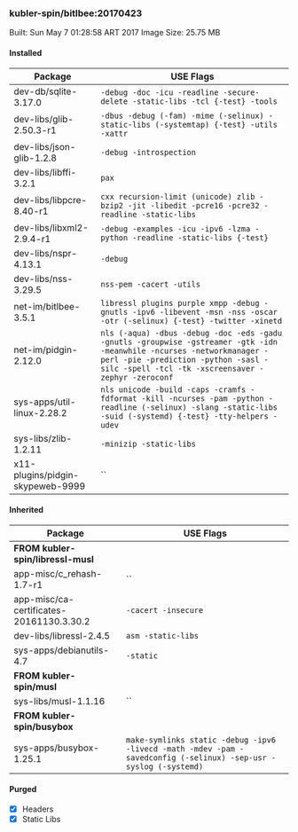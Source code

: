 ### kubler-spin/bitlbee:20170423

Built: Sun May  7 01:28:58 ART 2017
Image Size: 25.75 MB

#### Installed
Package | USE Flags
--------|----------
dev-db/sqlite-3.17.0 | `-debug -doc -icu -readline -secure-delete -static-libs -tcl {-test} -tools`
dev-libs/glib-2.50.3-r1 | `-dbus -debug (-fam) -mime (-selinux) -static-libs (-systemtap) {-test} -utils -xattr`
dev-libs/json-glib-1.2.8 | `-debug -introspection`
dev-libs/libffi-3.2.1 | `pax`
dev-libs/libpcre-8.40-r1 | `cxx recursion-limit (unicode) zlib -bzip2 -jit -libedit -pcre16 -pcre32 -readline -static-libs`
dev-libs/libxml2-2.9.4-r1 | `-debug -examples -icu -ipv6 -lzma -python -readline -static-libs {-test}`
dev-libs/nspr-4.13.1 | `-debug`
dev-libs/nss-3.29.5 | `nss-pem -cacert -utils`
net-im/bitlbee-3.5.1 | `libressl plugins purple xmpp -debug -gnutls -ipv6 -libevent -msn -nss -oscar -otr (-selinux) {-test} -twitter -xinetd`
net-im/pidgin-2.12.0 | `nls (-aqua) -dbus -debug -doc -eds -gadu -gnutls -groupwise -gstreamer -gtk -idn -meanwhile -ncurses -networkmanager -perl -pie -prediction -python -sasl -silc -spell -tcl -tk -xscreensaver -zephyr -zeroconf`
sys-apps/util-linux-2.28.2 | `nls unicode -build -caps -cramfs -fdformat -kill -ncurses -pam -python -readline (-selinux) -slang -static-libs -suid (-systemd) {-test} -tty-helpers -udev`
sys-libs/zlib-1.2.11 | `-minizip -static-libs`
x11-plugins/pidgin-skypeweb-9999 | ``
#### Inherited
Package | USE Flags
--------|----------
**FROM kubler-spin/libressl-musl** |
app-misc/c_rehash-1.7-r1 | ``
app-misc/ca-certificates-20161130.3.30.2 | `-cacert -insecure`
dev-libs/libressl-2.4.5 | `asm -static-libs`
sys-apps/debianutils-4.7 | `-static`
**FROM kubler-spin/musl** |
sys-libs/musl-1.1.16 | ``
**FROM kubler-spin/busybox** |
sys-apps/busybox-1.25.1 | `make-symlinks static -debug -ipv6 -livecd -math -mdev -pam -savedconfig (-selinux) -sep-usr -syslog (-systemd)`
#### Purged
- [x] Headers
- [x] Static Libs
